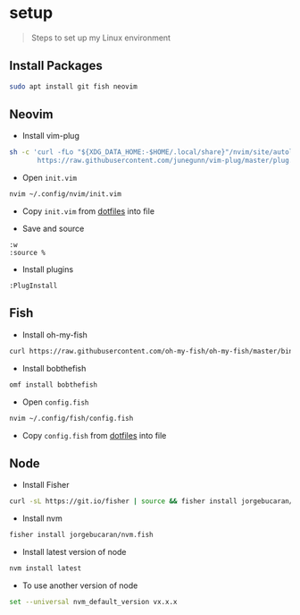 # setup

> Steps to set up my Linux environment

## Install Packages

```bash
sudo apt install git fish neovim
```

## Neovim

- Install vim-plug

```bash
sh -c 'curl -fLo "${XDG_DATA_HOME:-$HOME/.local/share}"/nvim/site/autoload/plug.vim --create-dirs \
       https://raw.githubusercontent.com/junegunn/vim-plug/master/plug.vim'
```

- Open `init.vim`

```bash
nvim ~/.config/nvim/init.vim
```

- Copy `init.vim` from [dotfiles](https://github.com/mathletedev/dotfiles) into file

- Save and source

```
:w
:source %
```

- Install plugins

```
:PlugInstall
```

## Fish

- Install oh-my-fish

```bash
curl https://raw.githubusercontent.com/oh-my-fish/oh-my-fish/master/bin/install | fish
```

- Install bobthefish

```bash
omf install bobthefish
```

- Open `config.fish`

```bash
nvim ~/.config/fish/config.fish
```

- Copy `config.fish` from [dotfiles](https://github.com/mathletedev/dotfiles) into file

## Node

- Install Fisher

```bash
curl -sL https://git.io/fisher | source && fisher install jorgebucaran/fisher
```

- Install nvm

```bash
fisher install jorgebucaran/nvm.fish
```

- Install latest version of node

```bash
nvm install latest
```

- To use another version of node

```bash
set --universal nvm_default_version vx.x.x
```
